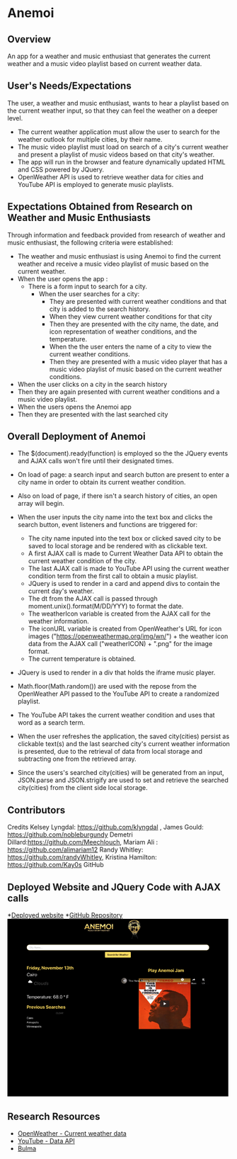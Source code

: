 # Anemoi

## Overview

An app for a weather and music enthusiast that generates the current weather and a music video playlist based on current
weather data.

## User's Needs/Expectations

The user, a weather and music enthusiast, wants to hear a playlist based on the current weather input, so that they can
feel the weather on a deeper level.

- The current weather application must allow the user to search for the weather outlook for multiple cities, by their
  name.
- The music video playlist must load on search of a city's current weather and present a playlist of music videos based
  on that city's weather.
- The app will run in the browser and feature dynamically updated HTML and CSS powered by JQuery.
- OpenWeather API is used to retrieve weather data for cities and YouTube API is employed to generate music playlists.

## Expectations Obtained from Research on Weather and Music Enthusiasts

Through information and feedback provided from research of weather and music enthusiast, the following criteria were
established:

- The weather and music enthusiast is using Anemoi to find the current weather and receive a music video playlist of
  music based on the current weather.
- When the user opens the app :
  - There is a form input to search for a city.
    - When the user searches for a city:
      - They are presented with current weather conditions and that city is added to the search history.
      - When they view current weather conditions for that city
      - Then they are presented with the city name, the date, and icon representation of weather conditions, and the
        temperature.
      - When the the user enters the name of a city to view the current weather conditions.
      - Then they are presented with a music video player that has a music video playlist of music based on the current
        weather conditions.
- When the user clicks on a city in the search history
- Then they are again presented with current weather conditions and a music video playlist.
- When the users opens the Anemoi app
- Then they are presented with the last searched city

## Overall Deployment of Anemoi

- The \$(document).ready(function) is employed so the the JQuery events and AJAX calls won't fire until their designated
  times.
- On load of page: a search input and search button are present to enter a city name in order to obtain its current
  weather condition.
- Also on load of page, if there isn't a search history of cities, an open array will begin.
- When the user inputs the city name into the text box and clicks the search button, event listeners and functions are
  triggered for:

  - The city name inputed into the text box or clicked saved city to be saved to local storage and be rendered with as
    clickable text.
  - A first AJAX call is made to Current Weather Data API to obtain the current weather condition of the city.
  - The last AJAX call is made to YouTube API using the current weather condition term from the first call to obtain a
    music playlist.
  - JQuery is used to render in a card and append divs to contain the current day's weather.
  - The dt from the AJAX call is passed through moment.unix().format(M/DD/YYY) to format the date.
  - The weatherIcon variable is created from the AJAX call for the weather information.
  - The iconURL variable is created from OpenWeather's URL for icon images ("https://openweathermap.org/img/wn/") + the
    weather icon data from the AJAX call ("weatherICON) + ".png" for the image format.
  - The current temperature is obtained.

- JQuery is used to render in a div that holds the iframe music player.
- Math.floor(Math.random()) are used with the repose from the OpenWeather API passed to the YouTube API to create a
  randomized playlist.
- The YouTube API takes the current weather condition and uses that word as a search term.
- When the user refreshes the application, the saved city(cities) persist as clickable text(s) and the last searched
  city's current weather information is presented, due to the retrieval of data from local storage and subtracting one
  from the retrieved array.
- Since the users's searched city(cities) will be generated from an input, JSON.parse and JSON.strigify are used to
    set and retrieve the searched city(cities) from the client side local storage.
    
## Contributors

Credits Kelsey Lyngdal: https://github.com/klyngdal , James Gould: https://github.com/nobleburgundy Demetri Dillard:https://github.com/Meechlouch, Mariam Ali : https://github.com/alimariam12 Randy Whitley: https://github.com/randyWhitley, Kristina Hamilton: https://github.com/Kay0s
GitHub

## Deployed Website and JQuery Code with AJAX calls

\*[Deployed website](https://nobleburgundy.github.io/weather-jamz/) \*[GitHub Repository](https://github.com/nobleburgundy/weather-jamz)
![Screenshot of deployed website](./assets/img/demo.png)

## Research Resources

- [OpenWeather - Current weather data](https://openweathermap.org/current)
- [YouTube - Data API](https://developers.google.com/youtube/v3)
- [Bulma](https://bulma.io/)
